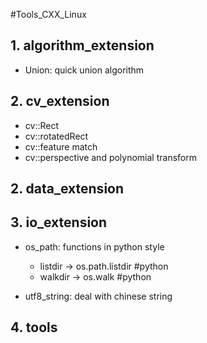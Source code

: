 #Tools_CXX_Linux


## 1. algorithm_extension
- Union: quick union algorithm

## 2. cv_extension
- cv::Rect
- cv::rotatedRect
- cv::feature match
- cv::perspective and polynomial transform

## 2. data_extension

## 3. io_extension
- os_path: functions in python style
  - listdir -> os.path.listdir #python
  - walkdir -> os.walk #python

- utf8_string: deal with chinese string

## 4. tools


